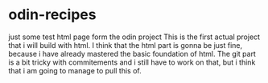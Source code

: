 # odin-recipes
just some test html page form the odin project
This is the first actual project that i will build with html.
I think that the html part is gonna be just fine, because i have already mastered the basic foundation of html.
The git part is a bit tricky with commitements and i still have to work on that, but i think that i am going to manage to pull this of.

